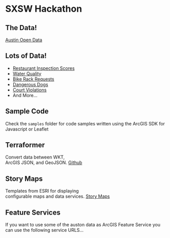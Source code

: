 # SXSW Hackathon

## The Data!

[Austin Open Data](https://data.austintexas.gov/)

## Lots of Data!
* [Restaurant Inspection Scores](https://data.austintexas.gov/dataset/Restaurant-Inspection-Scores/ecmv-9xxi)
* [Water Quality](https://data.austintexas.gov/Environmental/Water-Quality-Sampling-Data/5tye-7ray)
* [Bike Rack Requests](https://data.austintexas.gov/Transportation/Bicycle-Rack-Requests/5tx2-pk4n)
* [Dangerous Dogs](https://data.austintexas.gov/Public-Safety/Declared-Dangerous-Dogs/ykw4-j3aj)
* [Court Violations](https://data.austintexas.gov/Public-Safety/Municipal-Court-Violation-Location/8jyt-x94k)
* And More&hellip;

## Sample Code
Check the `samples` folder for code samples written using the ArcGIS SDK for Javascript or Leaflet

## Terraformer
Convert data between WKT,<br>ArcGIS JSON, and GeoJSON. [Github](https://github.com/esri/Terraformer)

## Story Maps
Templates from ESRI for displaying<br> configurable maps and data services. [Story Maps](http://storymaps.esri.com/home/)

## Feature Services
If you want to use some of the auston data as ArcGIS Feature Service you can use the following service URLS...